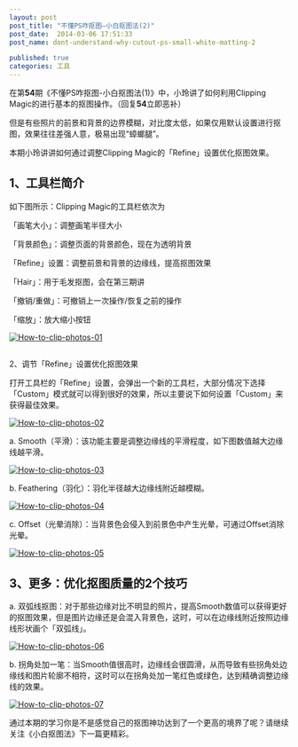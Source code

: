 ```yaml
---
layout: post
post_title: "不懂PS咋抠图—小白抠图法(2)"
post_date:  2014-03-06 17:51:33
post_name: dont-understand-why-cutout-ps-small-white-matting-2

published: true
categories: 工具
---
```


在第**54**期《不懂PS咋抠图-小白抠图法(1)》中，小玲讲了如何利用Clipping Magic的进行基本的抠图操作。（回复**54**立即恶补）

但是有些照片的前景和背景的边界模糊，对比度太低，如果仅用默认设置进行抠图，效果往往差强人意，极易出现“蟑螂腿”。

本期小玲讲讲如何通过调整Clipping Magic的「Refine」设置优化抠图效果。

## 1、工具栏简介

如下图所示：Clipping Magic的工具栏依次为

「画笔大小」：调整画笔半径大小

「背景颜色」：调整页面的背景颜色，现在为透明背景

「Refine」设置：调整前景和背景的边缘线，提高抠图效果

「Hair」：用于毛发抠图，会在第三期讲

「撤销/重做」：可撤销上一次操作/恢复之前的操作

「缩放」：放大缩小按钮

[![How-to-clip-photos-01](http://www.banpie.info/wp-content/uploads/2014/03/How-to-clip-photos-01.jpg)](http://www.banpie.info/wp-content/uploads/2014/03/How-to-clip-photos-01.jpg)

## 

2、调节「Refine」设置优化抠图效果

打开工具栏的「Refine」设置，会弹出一个新的工具栏，大部分情况下选择「Custom」模式就可以得到很好的效果，所以主要说下如何设置「Custom」来获得最佳效果。

[![How-to-clip-photos-02](http://www.banpie.info/wp-content/uploads/2014/03/How-to-clip-photos-02.jpg)](http://www.banpie.info/wp-content/uploads/2014/03/How-to-clip-photos-02.jpg)

a. Smooth（平滑）：该功能主要是调整边缘线的平滑程度，如下图数值越大边缘线越平滑。

[![How-to-clip-photos-03](http://www.banpie.info/wp-content/uploads/2014/03/How-to-clip-photos-03.jpg)](http://www.banpie.info/wp-content/uploads/2014/03/How-to-clip-photos-03.jpg)

b. Feathering（羽化）：羽化半径越大边缘线附近越模糊。

[![How-to-clip-photos-04](http://www.banpie.info/wp-content/uploads/2014/03/How-to-clip-photos-04.jpg)](http://www.banpie.info/wp-content/uploads/2014/03/How-to-clip-photos-04.jpg)

c. Offset（光晕消除）：当背景色会侵入到前景色中产生光晕，可通过Offset消除光晕。

[![How-to-clip-photos-05](http://www.banpie.info/wp-content/uploads/2014/03/How-to-clip-photos-05.jpg)](http://www.banpie.info/wp-content/uploads/2014/03/How-to-clip-photos-05.jpg)

## 3、更多：优化抠图质量的2个技巧

a. 双弧线抠图：对于那些边缘对比不明显的照片，提高Smooth数值可以获得更好的抠图效果，但是图片边缘还是会混入背景色，这时，可以在边缘线附近按照边缘线形状画个「双弧线」。

[![How-to-clip-photos-06](http://www.banpie.info/wp-content/uploads/2014/03/How-to-clip-photos-06.jpg)](http://www.banpie.info/wp-content/uploads/2014/03/How-to-clip-photos-06.jpg)

b. 拐角处加一笔：当Smooth值很高时，边缘线会很圆滑，从而导致有些拐角处边缘线和图片轮廓不相符，这时可以在拐角处加一笔红色或绿色，达到精确调整边缘线的效果。

[![How-to-clip-photos-07](http://www.banpie.info/wp-content/uploads/2014/03/How-to-clip-photos-07.jpg)](http://www.banpie.info/wp-content/uploads/2014/03/How-to-clip-photos-07.jpg)

通过本期的学习你是不是感觉自己的抠图神功达到了一个更高的境界了呢？请继续关注《小白抠图法》下一篇更精彩。